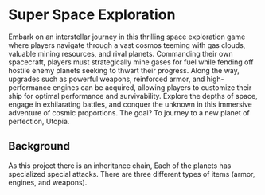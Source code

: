 # Super Space Exploration

Embark on an interstellar journey in this thrilling space exploration game where players navigate through a vast cosmos teeming with gas clouds, valuable mining resources, and rival planets. Commanding their own spacecraft, players must strategically mine gases for fuel while fending off hostile enemy planets seeking to thwart their progress. Along the way, upgrades such as powerful weapons, reinforced armor, and high-performance engines can be acquired, allowing players to customize their ship for optimal performance and survivability. Explore the depths of space, engage in exhilarating battles, and conquer the unknown in this immersive adventure of cosmic proportions. The goal? To journey to a new planet of perfection, Utopia.

## Background

As this project there is an inheritance chain, Each of the planets has specialized special attacks. There are three different types of items (armor, engines, and weapons).
